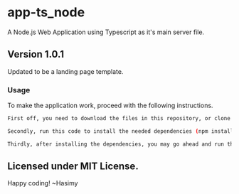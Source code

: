 # app-ts_node
A Node.js Web Application using Typescript as it's main server file.

## Version 1.0.1
Updated to be a landing page template.

### Usage

To make the application work, proceed with the following instructions.

```sh
First off, you need to download the files in this repository, or clone it.

Secondly, run this code to install the needed dependencies (npm install --save)

Thirdly, after installing the dependencies, you may go ahead and run the app with the command (npm run dev).

```

## Licensed under MIT License.

Happy coding!
~Hasimy
